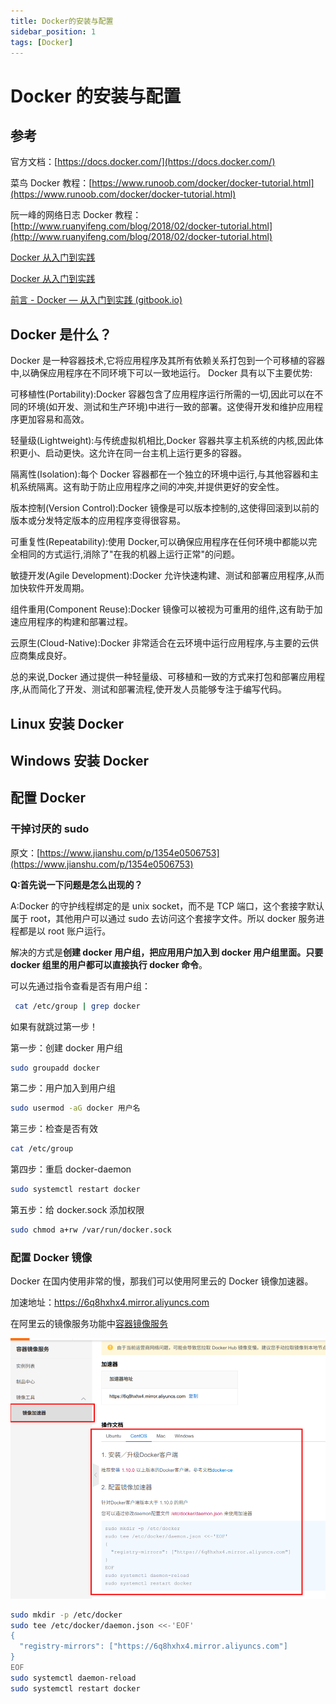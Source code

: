 ```yaml
---
title: Docker的安装与配置
sidebar_position: 1
tags: [Docker]
---
```


# Docker 的安装与配置

## 参考

官方文档：[https://docs.docker.com/](https://docs.docker.com/)

菜鸟 Docker 教程：[https://www.runoob.com/docker/docker-tutorial.html](https://www.runoob.com/docker/docker-tutorial.html)

阮一峰的网络日志 Docker 教程：[http://www.ruanyifeng.com/blog/2018/02/docker-tutorial.html](http://www.ruanyifeng.com/blog/2018/02/docker-tutorial.html)

[Docker 从入门到实践](https://vuepress.mirror.docker-practice.com/#%E6%8A%80%E6%9C%AF%E4%BA%A4%E6%B5%81)

[Docker 从入门到实践](https://yeasy.gitbook.io/docker_practice/)

[前言 - Docker — 从入门到实践 (gitbook.io)](https://yeasy.gitbook.io/docker_practice/)

## Docker 是什么？

Docker 是一种容器技术,它将应用程序及其所有依赖关系打包到一个可移植的容器中,以确保应用程序在不同环境下可以一致地运行。
Docker 具有以下主要优势:

可移植性(Portability):Docker 容器包含了应用程序运行所需的一切,因此可以在不同的环境(如开发、测试和生产环境)中进行一致的部署。这使得开发和维护应用程序更加容易和高效。

轻量级(Lightweight):与传统虚拟机相比,Docker 容器共享主机系统的内核,因此体积更小、启动更快。这允许在同一台主机上运行更多的容器。

隔离性(Isolation):每个 Docker 容器都在一个独立的环境中运行,与其他容器和主机系统隔离。这有助于防止应用程序之间的冲突,并提供更好的安全性。

版本控制(Version Control):Docker 镜像是可以版本控制的,这使得回滚到以前的版本或分发特定版本的应用程序变得很容易。

可重复性(Repeatability):使用 Docker,可以确保应用程序在任何环境中都能以完全相同的方式运行,消除了"在我的机器上运行正常"的问题。

敏捷开发(Agile Development):Docker 允许快速构建、测试和部署应用程序,从而加快软件开发周期。

组件重用(Component Reuse):Docker 镜像可以被视为可重用的组件,这有助于加速应用程序的构建和部署过程。

云原生(Cloud-Native):Docker 非常适合在云环境中运行应用程序,与主要的云供应商集成良好。

总的来说,Docker 通过提供一种轻量级、可移植和一致的方式来打包和部署应用程序,从而简化了开发、测试和部署流程,使开发人员能够专注于编写代码。

## Linux 安装 Docker

## Windows 安装 Docker

## 配置 Docker

### 干掉讨厌的 sudo

原文：[https://www.jianshu.com/p/1354e0506753](https://www.jianshu.com/p/1354e0506753)

**Q:首先说一下问题是怎么出现的？**

A:Docker 的守护线程绑定的是 unix socket，而不是 TCP 端口，这个套接字默认属于 root，其他用户可以通过 sudo 去访问这个套接字文件。所以 docker 服务进程都是以 root 账户运行。

解决的方式是**创建 docker 用户组，把应用用户加入到 docker 用户组里面。只要 docker 组里的用户都可以直接执行 docker 命令**。

可以先通过指令查看是否有用户组：

```bash
 cat /etc/group | grep docker
```

如果有就跳过第一步！

第一步：创建 docker 用户组

```bash
sudo groupadd docker
```

第二步：用户加入到用户组

```bash
sudo usermod -aG docker 用户名
```

第三步：检查是否有效

```bash
cat /etc/group
```

第四步：重启 docker-daemon

```bash
sudo systemctl restart docker
```

第五步：给 docker.sock 添加权限

```bash
sudo chmod a+rw /var/run/docker.sock
```

### 配置 Docker 镜像

Docker 在国内使用非常的慢，那我们可以使用阿里云的 Docker 镜像加速器。

加速地址：https://6q8hxhx4.mirror.aliyuncs.com

在阿里云的镜像服务功能中[容器镜像服务](https://cr.console.aliyun.com/)

![alt text](./imgs/aliyun-image.png)

```bash
sudo mkdir -p /etc/docker
sudo tee /etc/docker/daemon.json <<-'EOF'
{
  "registry-mirrors": ["https://6q8hxhx4.mirror.aliyuncs.com"]
}
EOF
sudo systemctl daemon-reload
sudo systemctl restart docker
```

